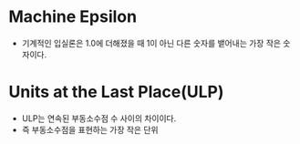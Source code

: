# Machine Epsilon
- 기계적인 입실론은 1.0에 더해졌을 때 1이 아닌 다른 숫자를 뱉어내는 가장 작은 숫자이다.
# Units at the Last Place(ULP)
- ULP는 연속된 부동소수점 수 사이의 차이이다.
- 즉 부동소수점을 표현하는 가장 작은 단위